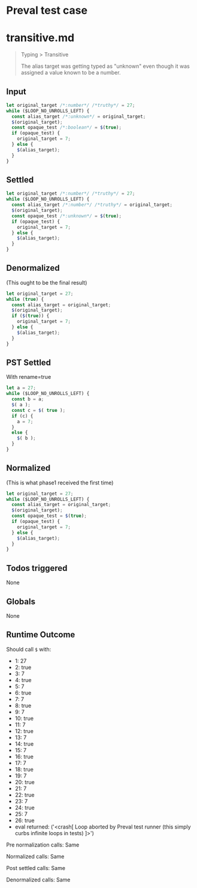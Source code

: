 # Preval test case

# transitive.md

> Typing > Transitive
>
> The alias target was getting typed as "unknown" even though it was assigned a value known to be a number.

## Input

`````js filename=intro
let original_target /*:number*/ /*truthy*/ = 27;
while ($LOOP_NO_UNROLLS_LEFT) {
  const alias_target /*:unknown*/ = original_target;
  $(original_target);
  const opaque_test /*:boolean*/ = $(true);
  if (opaque_test) {
    original_target = 7;
  } else {
    $(alias_target);
  }
}
`````


## Settled


`````js filename=intro
let original_target /*:number*/ /*truthy*/ = 27;
while ($LOOP_NO_UNROLLS_LEFT) {
  const alias_target /*:number*/ /*truthy*/ = original_target;
  $(original_target);
  const opaque_test /*:unknown*/ = $(true);
  if (opaque_test) {
    original_target = 7;
  } else {
    $(alias_target);
  }
}
`````


## Denormalized
(This ought to be the final result)

`````js filename=intro
let original_target = 27;
while (true) {
  const alias_target = original_target;
  $(original_target);
  if ($(true)) {
    original_target = 7;
  } else {
    $(alias_target);
  }
}
`````


## PST Settled
With rename=true

`````js filename=intro
let a = 27;
while ($LOOP_NO_UNROLLS_LEFT) {
  const b = a;
  $( a );
  const c = $( true );
  if (c) {
    a = 7;
  }
  else {
    $( b );
  }
}
`````


## Normalized
(This is what phase1 received the first time)

`````js filename=intro
let original_target = 27;
while ($LOOP_NO_UNROLLS_LEFT) {
  const alias_target = original_target;
  $(original_target);
  const opaque_test = $(true);
  if (opaque_test) {
    original_target = 7;
  } else {
    $(alias_target);
  }
}
`````


## Todos triggered


None


## Globals


None


## Runtime Outcome


Should call `$` with:
 - 1: 27
 - 2: true
 - 3: 7
 - 4: true
 - 5: 7
 - 6: true
 - 7: 7
 - 8: true
 - 9: 7
 - 10: true
 - 11: 7
 - 12: true
 - 13: 7
 - 14: true
 - 15: 7
 - 16: true
 - 17: 7
 - 18: true
 - 19: 7
 - 20: true
 - 21: 7
 - 22: true
 - 23: 7
 - 24: true
 - 25: 7
 - 26: true
 - eval returned: ('<crash[ Loop aborted by Preval test runner (this simply curbs infinite loops in tests) ]>')

Pre normalization calls: Same

Normalized calls: Same

Post settled calls: Same

Denormalized calls: Same
